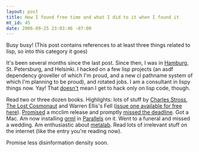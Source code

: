 ```yaml
--- 
layout: post
title: How I found free time and what I did to it when I found it
mt_id: 45
date: 2006-09-25 23:03:46 -07:00
---
```

Busy busy! (This post contains references to at least three things related to lisp, so into this category it goes)

It's been several months since the last post. Since then, I was in [Hamburg](http://weitz.de/eclm2006), St. Petersburg, and Helsinki. I hacked on a few lisp projects (an asdf dependency groveller of which I'm proud, and a new cl pathname system of which I'm planning to be proud), and rotated jobs. I am a consultant in lispy things now. Yay! That [doesn't](http://trac.cyberduck.ch/ticket/75) mean I get to hack only on lisp code, though.

Read two or three dozen books. Highlights: lots of stuff by [Charles Stross](http://antipope.org/charlie/), [The Lost Cosmonaut](http://books.guardian.co.uk/departments/travel/story/0,,1730709,00.html) and Warren Ellis's Fell ([issue one available for free here](http://www.newsarama.com/ImageComics/Fell/Fell01Issue.htm)). [Promised](http://thread.gmane.org/gmane.lisp.mcclim.devel/1142/focus=1142) a mcclim release and promptly [missed the deadline](http://article.gmane.org/gmane.lisp.mcclim.devel/1158). Got a Mac. Am now installing [grml](http://grml.org) in [Parallels](http://www.parallels.com/) on it. Went to a funeral and missed a wedding. Am enthusiastic about [metalab](http://metalab.at/wiki/English). Read lots of irrelevant stuff  on the internet (like the entry you're reading now). 

Promise less disinformation density soon. 
